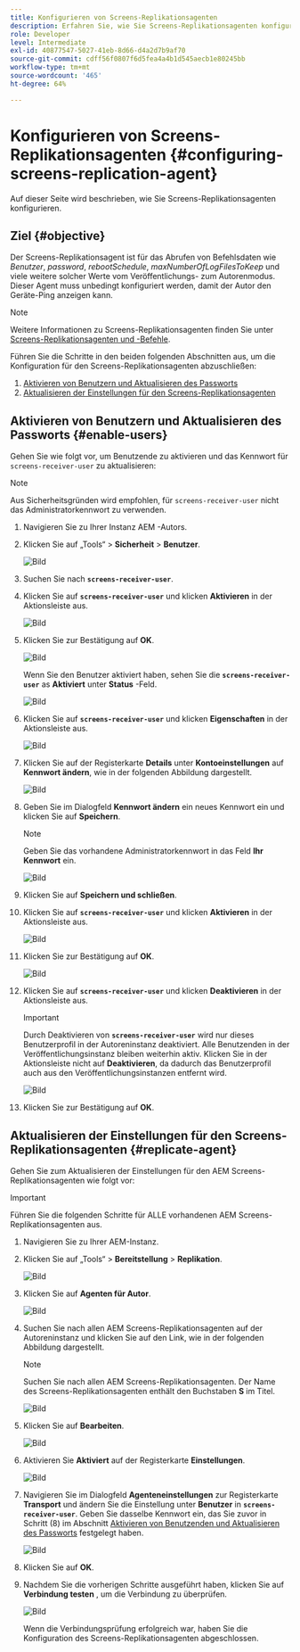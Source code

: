 ```yaml
---
title: Konfigurieren von Screens-Replikationsagenten
description: Erfahren Sie, wie Sie Screens-Replikationsagenten konfigurieren.
role: Developer
level: Intermediate
exl-id: 40877547-5027-41eb-8d66-d4a2d7b9af70
source-git-commit: cdff56f0807f6d5fea4a4b1d545aecb1e80245bb
workflow-type: tm+mt
source-wordcount: '465'
ht-degree: 64%

---
```


# Konfigurieren von Screens-Replikationsagenten {#configuring-screens-replication-agent}

Auf dieser Seite wird beschrieben, wie Sie Screens-Replikationsagenten konfigurieren.

## Ziel {#objective}

Der Screens-Replikationsagent ist für das Abrufen von Befehlsdaten wie *Benutzer*, *password*, *rebootSchedule*, *maxNumberOfLogFilesToKeep* und viele weitere solcher Werte vom Veröffentlichungs- zum Autorenmodus. Dieser Agent muss unbedingt konfiguriert werden, damit der Autor den Geräte-Ping anzeigen kann.

>[!NOTE]
>Weitere Informationen zu Screens-Replikationsagenten finden Sie unter [Screens-Replikationsagenten und -Befehle](https://experienceleague.adobe.com/de/docs/experience-manager-screens/user-guide/administering/author-publish/author-publish-architecture-overview#screens-replication-agents-and-commands).

Führen Sie die Schritte in den beiden folgenden Abschnitten aus, um die Konfiguration für den Screens-Replikationsagenten abzuschließen:

1. [Aktivieren von Benutzern und Aktualisieren des Passworts](#enable-users)
1. [Aktualisieren der Einstellungen für den Screens-Replikationsagenten](#replicate-agent)

## Aktivieren von Benutzern und Aktualisieren des Passworts {#enable-users}

Gehen Sie wie folgt vor, um Benutzende zu aktivieren und das Kennwort für `screens-receiver-user` zu aktualisieren:

>[!NOTE]
>Aus Sicherheitsgründen wird empfohlen, für `screens-receiver-user` nicht das Administratorkennwort zu verwenden.

1. Navigieren Sie zu Ihrer Instanz AEM -Autors.

1. Klicken Sie auf „Tools“ > **Sicherheit** > **Benutzer**.

   ![Bild](/help/user-guide/assets/screens-replication/screens-replication1.png)

1. Suchen Sie nach **`screens-receiver-user`**.

1. Klicken Sie auf **`screens-receiver-user`** und klicken **Aktivieren** in der Aktionsleiste aus.

   ![Bild](/help/user-guide/assets/screens-replication/screens-replication2.png)

1. Klicken Sie zur Bestätigung auf **OK**.

   ![Bild](/help/user-guide/assets/screens-replication/screens-replication3.png)

   Wenn Sie den Benutzer aktiviert haben, sehen Sie die **`screens-receiver-user`** as **Aktiviert** unter **Status** -Feld.

   ![Bild](/help/user-guide/assets/screens-replication/screens-replication4.png)

1. Klicken Sie auf **`screens-receiver-user`** und klicken **Eigenschaften** in der Aktionsleiste aus.

   ![Bild](/help/user-guide/assets/screens-replication/screens-replication5.png)

1. Klicken Sie auf der Registerkarte **Details** unter **Kontoeinstellungen** auf **Kennwort ändern**, wie in der folgenden Abbildung dargestellt.

   ![Bild](/help/user-guide/assets/screens-replication/screens-replication6.png)

1. Geben Sie im Dialogfeld **Kennwort ändern** ein neues Kennwort ein und klicken Sie auf **Speichern**.

   >[!NOTE]
   >Geben Sie das vorhandene Administratorkennwort in das Feld **Ihr Kennwort** ein.

   ![Bild](/help/user-guide/assets/screens-replication/screens-replication7.png)

1. Klicken Sie auf **Speichern und schließen**.

1. Klicken Sie auf **`screens-receiver-user`** und klicken **Aktivieren** in der Aktionsleiste aus.

   ![Bild](/help/user-guide/assets/screens-replication/screens-replication8.png)

1. Klicken Sie zur Bestätigung auf **OK**.

   ![Bild](/help/user-guide/assets/screens-replication/screens-replication9.png)

1. Klicken Sie auf **`screens-receiver-user`** und klicken **Deaktivieren** in der Aktionsleiste aus.

   >[!IMPORTANT]
   > Durch Deaktivieren von **`screens-receiver-user`** wird nur dieses Benutzerprofil in der Autoreninstanz deaktiviert. Alle Benutzenden in der Veröffentlichungsinstanz bleiben weiterhin aktiv. Klicken Sie in der Aktionsleiste nicht auf **Deaktivieren**, da dadurch das Benutzerprofil auch aus den Veröffentlichungsinstanzen entfernt wird.

   ![Bild](/help/user-guide/assets/screens-replication/screens-replication10.png)

1. Klicken Sie zur Bestätigung auf **OK**.

## Aktualisieren der Einstellungen für den Screens-Replikationsagenten {#replicate-agent}

Gehen Sie zum Aktualisieren der Einstellungen für den AEM Screens-Replikationsagenten wie folgt vor:

>[!IMPORTANT]
>Führen Sie die folgenden Schritte für ALLE vorhandenen AEM Screens-Replikationsagenten aus.

1. Navigieren Sie zu Ihrer AEM-Instanz.
1. Klicken Sie auf „Tools“ > **Bereitstellung** > **Replikation**.

   ![Bild](/help/user-guide/assets/screens-replication/screens-replication1a.png)

1. Klicken Sie auf **Agenten für Autor**.

   ![Bild](/help/user-guide/assets/screens-replication/screens-replication1b.png)

1. Suchen Sie nach allen AEM Screens-Replikationsagenten auf der Autoreninstanz und klicken Sie auf den Link, wie in der folgenden Abbildung dargestellt.

   >[!NOTE]
   >Suchen Sie nach allen AEM Screens-Replikationsagenten. Der Name des Screens-Replikationsagenten enthält den Buchstaben **S** im Titel.

   ![Bild](/help/user-guide/assets/screens-replication/screens-replication1c.png)

1. Klicken Sie auf **Bearbeiten**.

   ![Bild](/help/user-guide/assets/screens-replication/screens-replication1d.png)

1. Aktivieren Sie **Aktiviert** auf der Registerkarte **Einstellungen**.

   ![Bild](/help/user-guide/assets/screens-replication/screens-replication1e.png)

1. Navigieren Sie im Dialogfeld **Agenteneinstellungen** zur Registerkarte **Transport** und ändern Sie die Einstellung unter **Benutzer** in **`screens-receiver-user`**. Geben Sie dasselbe Kennwort ein, das Sie zuvor in Schritt (8) im Abschnitt [Aktivieren von Benutzenden und Aktualisieren des Passworts](#enable-users) festgelegt haben.

   ![Bild](/help/user-guide/assets/screens-replication/screens-replication1-f.png)

1. Klicken Sie auf **OK**.

1. Nachdem Sie die vorherigen Schritte ausgeführt haben, klicken Sie auf **Verbindung testen** , um die Verbindung zu überprüfen.

   ![Bild](/help/user-guide/assets/screens-replication/screens-replication1g.png)

   Wenn die Verbindungsprüfung erfolgreich war, haben Sie die Konfiguration des Screens-Replikationsagenten abgeschlossen.
